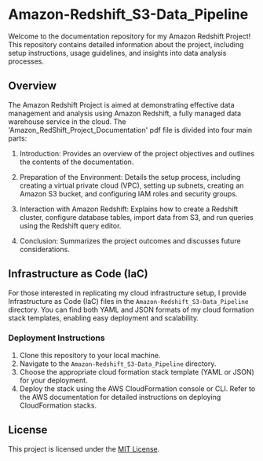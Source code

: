 # Amazon-Redshift_S3-Data_Pipeline

Welcome to the documentation repository for my Amazon Redshift Project! This repository contains detailed information about the project, including setup instructions, usage guidelines, and insights into data analysis processes.

## Overview

The Amazon Redshift Project is aimed at demonstrating effective data management and analysis using Amazon Redshift, a fully managed data warehouse service in the cloud. The 'Amazon_RedShift_Project_Documentation' pdf file is divided into four main parts:

1. Introduction: Provides an overview of the project objectives and outlines the contents of the documentation.
   
2. Preparation of the Environment: Details the setup process, including creating a virtual private cloud (VPC), setting up subnets, creating an Amazon S3 bucket, and configuring IAM roles and security groups.

3. Interaction with Amazon Redshift: Explains how to create a Redshift cluster, configure database tables, import data from S3, and run queries using the Redshift query editor.

4. Conclusion: Summarizes the project outcomes and discusses future considerations.

## Infrastructure as Code (IaC)

For those interested in replicating my cloud infrastructure setup, I provide Infrastructure as Code (IaC) files in the `Amazon-Redshift_S3-Data_Pipeline` directory. You can find both YAML and JSON formats of my cloud formation stack templates, enabling easy deployment and scalability.

### Deployment Instructions

1. Clone this repository to your local machine.
2. Navigate to the `Amazon-Redshift_S3-Data_Pipeline` directory.
3. Choose the appropriate cloud formation stack template (YAML or JSON) for your deployment.
4. Deploy the stack using the AWS CloudFormation console or CLI. Refer to the AWS documentation for detailed instructions on deploying CloudFormation stacks.

## License

This project is licensed under the [MIT License](LICENSE).

